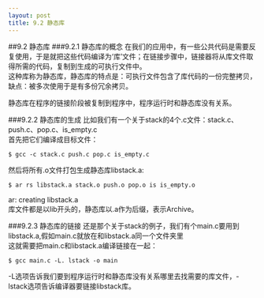 ```yaml
---
layout: post
title: 9.2 静态库
---
```


##9.2 静态库
###9.2.1 静态库的概念
在我们的应用中，有一些公共代码是需要反复使用，于是就把这些代码编译为‘库’文件；在链接步骤中，链接器将从库文件取得所需的代码，复制到生成的可执行文件中。<br>这种库称为静态库，静态库的特点是：可执行文件包含了库代码的一份完整拷贝，缺点：被多次使用于是有多份冗余拷贝。

静态库在程序的链接阶段被复制到程序中，程序运行时和静态库没有关系。<br>

###9.2.2 静态库的生成
比如我们有一个关于stack的4个.c文件：stack.c、push.c、pop.c、is\_empty.c<br>
首先把它们编译成目标文件：

	$ gcc -c stack.c push.c pop.c is_empty.c 

然后将所有.o文件打包生成静态库libstack.a:

	$ ar rs libstack.a stack.o push.o pop.o is is_empty.o

ar: creating libstack.a<br>
库文件都是以lib开头的，静态库以.a作为后缀，表示Archive。

###9.2.3 静态库的链接
还是那个关于stack的例子，我们有个main.c要用到libstack.a,假如main.c就放在和libstack.a同一个文件夹里<br>
这就需要把main.c和libstack.a编译链接在一起：
    
	$ gcc main.c -L. lstack -o main

-L选项告诉我们要到程序运行时和静态库没有关系哪里去找需要的库文件，-lstack选项告诉编译器要链接libstack库。

